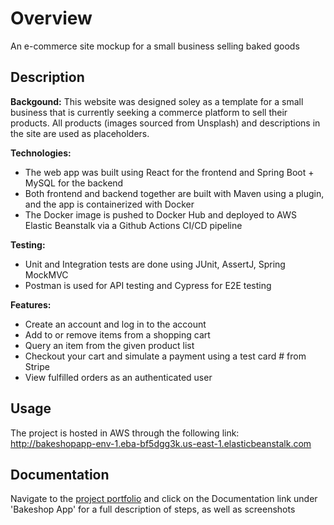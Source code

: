 # Overview
An e-commerce site mockup for a small business selling baked goods

## Description

**Backgound:** This website was designed soley as a template for a small business that is currently seeking a commerce platform to sell their products. 
All products (images sourced from Unsplash) and descriptions in the site are used as placeholders.

**Technologies:** 
- The web app was built using React for the frontend and Spring Boot + MySQL for the backend
- Both frontend and backend together are built with Maven using a plugin, and the app is containerized with Docker
- The Docker image is pushed to Docker Hub and deployed to AWS Elastic Beanstalk via a Github Actions CI/CD pipeline

**Testing:** 
- Unit and Integration tests are done using JUnit, AssertJ, Spring MockMVC
- Postman is used for API testing and Cypress for E2E testing 

**Features:** 
- Create an account and log in to the account
- Add to or remove items from a shopping cart
- Query an item from the given product list
- Checkout your cart and simulate a payment using a test card # from Stripe
- View fulfilled orders as an authenticated user

## Usage
The project is hosted in AWS through the following link: http://bakeshopapp-env-1.eba-bf5dgg3k.us-east-1.elasticbeanstalk.com

## Documentation
Navigate to the [project portfolio](https://ccrju20.github.io/Portfolio) and click on the Documentation link under 'Bakeshop App' for a full description of steps, as well as screenshots
